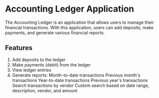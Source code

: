 # Accounting Ledger Application 

The Accounting Ledger is an application that allows users to manage their financial transactions.
With this application, users can add deposits, make payments, and generate various financial reports.

## Features

1. Add deposits to the ledger
2. Make payments (debit) from the ledger
3. View ledger entries
4. Generate reports:
   Month-to-date transactions
   Previous month's transactions
   Year-to-date transactions
   Previous year's transactions
   Search transactions by vendor
   Custom search based on date range, description, vendor, and amount
